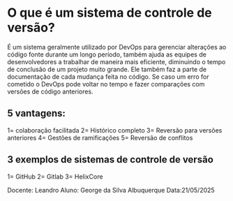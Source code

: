 # O que é um sistema de controle de versão?

É um sistema geralmente utilizado por DevOps para gerenciar alterações ao código fonte durante um longo período, também ajuda as equipes de desenvolvedores a trabalhar de maneira mais eficiente, diminuindo o tempo de conclusão de um projeto muito grande. Ele também faz a parte de documentação de cada mudança feita no código. Se caso um erro for cometido o DevOps pode voltar no tempo e fazer comparações com versões de código anteriores.

## 5 vantagens:

1= colaboração facilitada 
2= Histórico completo 
3= Reversão para versões anteriores 
4= Gestões de ramificações 
5= Reversão de conflitos 


## 3 exemplos de sistemas de controle de versão

1= GitHub
2= Gitlab
3= HelixCore

Docente: Leandro
Aluno: George da Silva Albuquerque 
Data:21/05/2025